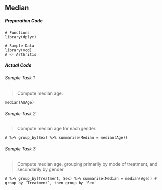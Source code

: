 ## Median
##### Preparation Code
```
# Functions
library(dplyr)

# Sample Data
library(vcd)
A <- Arthritis
```
##### Actual Code
###### Sample Task 1
>Compute median age.
```
median(A$Age)
```
###### Sample Task 2
>Compute median age for each gender.
```
A %>% group_by(Sex) %>% summarise(Median = median(Age))
```
###### Sample Task 3
>Compute median age, grouping primarily by mode of treatment, and secondarily by gender.
```
A %>% group_by(Treatment, Sex) %>% summarise(Median = median(Age)) # group by `Treatment`, then group by `Sex`
```
